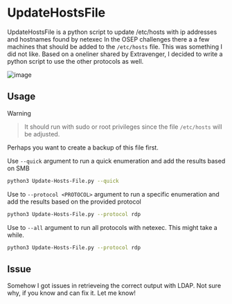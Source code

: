 # UpdateHostsFile
UpdateHostsFile is a python script to update /etc/hosts with ip addresses and hostnames found by netexec
In the OSEP challenges there a a few machines that should be added to the `/etc/hosts` file. This was something I did not like.
Based on a oneliner shared by Extravenger, I decided to write a python script to use the other protocols as well.

![image](https://github.com/user-attachments/assets/32b17e77-e536-490b-bc9a-8dd5a9cf4180)


## Usage
> [!WARNING]
> > It should run with sudo or root privileges since the file `/etc/hosts` will be adjusted.

Perhaps you want to create a backup of this file first.

Use `--quick` argument to run a quick enumeration and add the results based on SMB
```bash
python3 Update-Hosts-File.py --quick
```

Use to `--protocol <PROTOCOL>` argument to run a specific enumeration and add the results based on the provided protocol
```bash
python3 Update-Hosts-File.py --protocol rdp
```

Use to `--all`  argument to run all protocols with netexec. This might take a while. 
```bash
python3 Update-Hosts-File.py --protocol rdp
```

## Issue
Somehow I got issues in retrieveing the correct output with LDAP. Not sure why, if you know and can fix it. Let me know!
